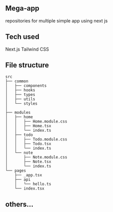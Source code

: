 ## Mega-app
repositories for multiple simple app using next js

## Tech used
Next.js
Tailwind CSS
## File structure
```
src
├── common
│   ├── components
│   ├── hooks
│   ├── types
│   ├── utils
│   └── styles
│       
├── modules
│   ├── home
│   │   ├── Home.module.css
│   │   ├── Home.tsx
│   │   └── index.ts
│   ├── todo
│   │   ├── Todo.module.css
│   │   ├── Todo.tsx
│   │   └── index.ts
│   └── note
│       ├── Note.module.css
│       ├── Note.tsx
│       └── index.ts
└── pages
    ├── _app.tsx
    ├── api
    │   └── hello.ts
    └── index.tsx
```
    
 ## others...